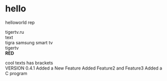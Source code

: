 # hello
helloworld rep



tigertv.ru<br/>
text<br/>
tigra samsung smart tv<br/>
tigertv<br/>
<b>RED</b>

cool texts has brackets<br/>
VERSION 0.4.1
Added a New Feature
Added Feature2 and Feature3
Added a C program
